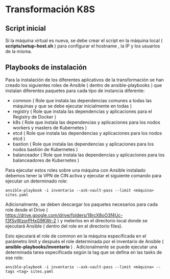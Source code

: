 # Transformación K8S

## Script inicial

Si la máquina virtual es nueva, se debe crear el script en la máquina local ( **scripts/setup-host.sh** ) para configurar el hostname , la IP y los usuarios de la misma.


## Playbooks de instalación

Para la instalación de los diferentes aplicativos de la transformación se han creado los siguientes roles de Ansible ( dentro de ansible-playbooks ) que instalan diferentes paquetes para cada tipo de instancia diferente:

- common ( Role que instala las dependencias comunes a todas las máquinas y que se debe ejecutar inicialmente en todas )
- registry ( Role que instala las dependencias y aplicaciones para el Registry de Docker )
- k8s (  Role que instala las dependencias  y aplicaciones para los nodos workers y masters de Kubernetes )
- etcd (  Role que instala las dependencias  y aplicaciones para los nodos etcd )
- bastion ( Role que instala las dependencias  y aplicaciones para los nodos bastión de Kubernetes )
- balanceador ( Role que instala las dependencias  y aplicaciones para los balanceadores de Kubernetes )

Para ejecutar estos roles sobre una máquina con Ansible instalado debemos tener la VPN de CIN activa y ejecutar el siguiente comando para ejecutar un determinado role:

```shell
ansible-playbook -i inventario --ask-vault-pass --limit <máquina> sites.yaml
```

Adicionalmente, se deben descargar los paquetes necesarios para cada role desde el Drive ( https://drive.google.com/drive/folders/18rcX8oO3f4Uc-f3fSvWzorPHxG9KWr-2 ) y meterlos en el directorio local donde se ejecutará Ansible ( dentro del role en el directorio files).

Esto ejecutará el role de common en la máquina específicada en el parámetro limit y después el role determinada por el inventario de Ansible ( **ansible-playbooks/inventario** ) .
Adicionalmente se puede ejecutar una determinada tarea especificada según la tag que se defina en las tasks de ese role:

```shell
ansible-playbook -i inventario --ask-vault-pass --limit <máquina> --tags <tag> sites.yaml
```

